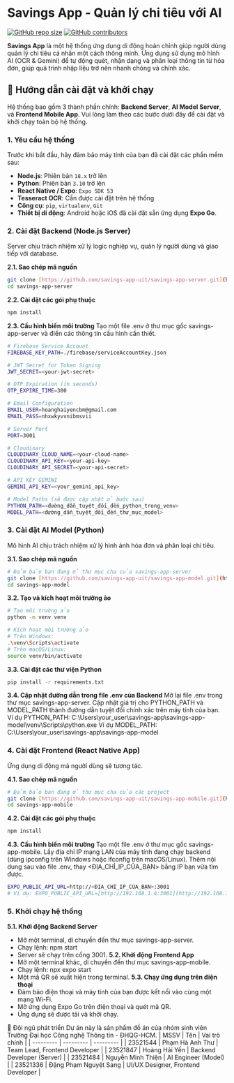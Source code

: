 # Savings App - Quản lý chi tiêu với AI

[![GitHub repo size](https://img.shields.io/github/repo-size/savings-app-uit/savings-app-server?style=for-the-badge)](https://github.com/savings-app-uit/)
[![GitHub contributors](https://img.shields.io/github/contributors/savings-app-uit/savings-app-server?style=for-the-badge)](https://github.com/savings-app-uit/savings-app-server/graphs/contributors)

**Savings App** là một hệ thống ứng dụng di động hoàn chỉnh giúp người dùng quản lý chi tiêu cá nhân một cách thông minh. Ứng dụng sử dụng mô hình AI (OCR & Gemini) để tự động quét, nhận dạng và phân loại thông tin từ hóa đơn, giúp quá trình nhập liệu trở nên nhanh chóng và chính xác.

## 🚀 Hướng dẫn cài đặt và khởi chạy

Hệ thống bao gồm 3 thành phần chính: **Backend Server**, **AI Model Server**, và **Frontend Mobile App**. Vui lòng làm theo các bước dưới đây để cài đặt và khởi chạy toàn bộ hệ thống.

### 1. Yêu cầu hệ thống

Trước khi bắt đầu, hãy đảm bảo máy tính của bạn đã cài đặt các phần mềm sau:

- **Node.js**: Phiên bản `18.x` trở lên
- **Python**: Phiên bản `3.10` trở lên
- **React Native / Expo**: `Expo SDK 53`
- **Tesseract OCR**: Cần được cài đặt trên hệ thống
- **Công cụ**: `pip`, `virtualenv`, `Git`
- **Thiết bị di động**: Android hoặc iOS đã cài đặt sẵn ứng dụng **Expo Go**.

### 2. Cài đặt Backend (Node.js Server)

Server chịu trách nhiệm xử lý logic nghiệp vụ, quản lý người dùng và giao tiếp với database.

**2.1. Sao chép mã nguồn**
```bash
git clone [https://github.com/savings-app-uit/savings-app-server.git](https://github.com/savings-app-uit/savings-app-server.git)
cd savings-app-server
```
**2.2. Cài đặt các gói phụ thuộc**
```bash
npm install
```
**2.3. Cấu hình biến môi trường**
Tạo một file .env ở thư mục gốc savings-app-server và điền các thông tin cấu hình cần thiết.
```bash
# Firebase Service Account
FIREBASE_KEY_PATH=./firebase/serviceAccountKey.json

# JWT Secret for Token Signing
JWT_SECRET=<your-jwt-secret>

# OTP Expiration (in seconds)
OTP_EXPIRE_TIME=300

# Email Configuration
EMAIL_USER=hoanghaiyencbm@gmail.com
EMAIL_PASS=nhxwkyvvnibmsvii

# Server Port
PORT=3001

# Cloudinary
CLOUDINARY_CLOUD_NAME=<your-cloud-name>
CLOUDINARY_API_KEY=<your-api-key>
CLOUDINARY_API_SECRET=<your-api-secret>

# API KEY GEMINI
GEMINI_API_KEY=<your_gemini_api_key>

# Model Paths (sẽ được cập nhật ở bước sau)
PYTHON_PATH=<đường_dẫn_tuyệt_đối_đến_python_trong_venv>
MODEL_PATH=<đường_dẫn_tuyệt_đối_đến_thư_mục_model>
```
### 3. Cài đặt AI Model (Python)

Mô hình AI chịu trách nhiệm xử lý hình ảnh hóa đơn và phân loại chi tiêu.

**3.1. Sao chép mã nguồn**
```bash
# Đảm bảo bạn đang ở thư mục cha của savings-app-server
git clone [https://github.com/savings-app-uit/savings-app-model.git](https://github.com/savings-app-uit/savings-app-model.git)
cd savings-app-model
```
**3.2. Tạo và kích hoạt môi trường ảo**
```bash
# Tạo môi trường ảo
python -m venv venv

# Kích hoạt môi trường ảo
# Trên Windows:
.\venv\Scripts\activate
# Trên macOS/Linux:
source venv/bin/activate
```
**3.3. Cài đặt các thư viện Python**
```bash
pip install -r requirements.txt
```
**3.4. Cập nhật đường dẫn trong file .env của Backend**
Mở lại file .env trong thư mục savings-app-server.
Cập nhật giá trị cho PYTHON_PATH và MODEL_PATH thành đường dẫn tuyệt đối chính xác trên máy tính của bạn.
Ví dụ PYTHON_PATH: C:\Users\your_user\savings-app\savings-app-model\venv\Scripts\python.exe
Ví dụ MODEL_PATH: C:\Users\your_user\savings-app\savings-app-model
### 4. Cài đặt Frontend (React Native App)

Ứng dụng di động mà người dùng sẽ tương tác.

**4.1. Sao chép mã nguồn**
```bash
# Đảm bảo bạn đang ở thư mục cha của các project
git clone [https://github.com/savings-app-uit/savings-app-mobile.git](https://github.com/savings-app-uit/savings-app-mobile.git)
cd savings-app-mobile
```
**4.2. Cài đặt các gói phụ thuộc**
```bash
npm install
```
**4.3. Cấu hình biến môi trường**
Tạo một file .env ở thư mục gốc savings-app-mobile.
Lấy địa chỉ IP mạng LAN của máy tính đang chạy backend (dùng ipconfig trên Windows hoặc ifconfig trên macOS/Linux).
Thêm nội dung sau vào file .env, thay <ĐỊA_CHỈ_IP_CỦA_BẠN> bằng IP bạn vừa tìm được.
```bash
EXPO_PUBLIC_API_URL=http://<ĐỊA_CHỈ_IP_CỦA_BẠN>:3001
# Ví dụ: EXPO_PUBLIC_API_URL=[http://192.168.1.4:3001](http://192.168.1.4:3001)
```
### 5. Khởi chạy hệ thống
**5.1. Khởi động Backend Server**
- Mở một terminal, di chuyển đến thư mục savings-app-server.
- Chạy lệnh: npm start
- Server sẽ chạy trên cổng 3001.
**5.2. Khởi động Frontend App**
- Mở một terminal khác, di chuyển đến thư mục savings-app-mobile.
- Chạy lệnh: npx expo start
- Một mã QR sẽ xuất hiện trong terminal.
**5.3. Chạy ứng dụng trên điện thoại**
- Đảm bảo điện thoại và máy tính của bạn được kết nối vào cùng một mạng Wi-Fi.
- Mở ứng dụng Expo Go trên điện thoại và quét mã QR.
- Ứng dụng sẽ được tải và khởi chạy.

👥 Đội ngũ phát triển
Dự án này là sản phẩm đồ án của nhóm sinh viên Trường Đại học Công nghệ Thông tin - ĐHQG-HCM.
| MSSV | Tên | Vai trò chính |
| --------- | --------- | --------- |
| 23521544 | Phạm Hà Anh Thư | Team Lead, Frontend Developer |
| 23521847 | Hoàng Hải Yến | Backend Developer (Server) |
| 23521484 | Nguyễn Minh Thiện | AI Engineer (Model) |
| 23521336 | Đặng Phạm Nguyệt Sang | UI/UX Designer, Frontend Developer |
